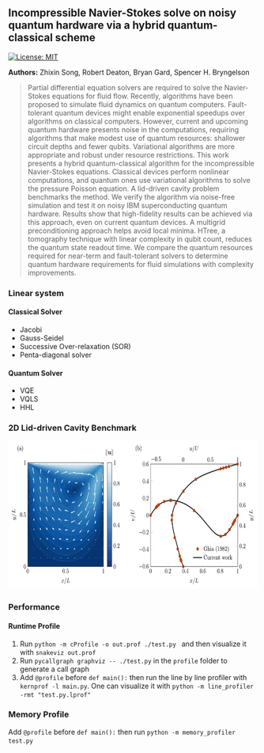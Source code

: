 ## Incompressible Navier-Stokes solve on noisy quantum hardware via a hybrid quantum-classical scheme

[![License: MIT](https://img.shields.io/badge/License-MIT-yellow.svg)](#license)

__Authors:__ Zhixin Song, Robert Deaton, Bryan Gard, Spencer H. Bryngelson

> Partial differential equation solvers are required to solve the Navier-Stokes equations for fluid flow. Recently, algorithms have been proposed to simulate fluid dynamics on quantum computers. Fault-tolerant quantum devices might enable exponential speedups over algorithms on classical computers. However, current and upcoming quantum hardware presents noise in the computations, requiring algorithms that make modest use of quantum resources: shallower circuit depths and fewer qubits. Variational algorithms are more appropriate and robust under resource restrictions. This work presents a hybrid quantum-classical algorithm for the incompressible Navier-Stokes equations. Classical devices perform nonlinear computations, and quantum ones use variational algorithms to solve the pressure Poisson equation. A lid-driven cavity problem benchmarks the method. We verify the algorithm via noise-free simulation and test it on noisy IBM superconducting quantum hardware. Results show that high-fidelity results can be achieved via this approach, even on current quantum devices. A multigrid preconditioning approach helps avoid local minima. HTree, a tomography technique with linear complexity in qubit count, reduces the quantum state readout time. We compare the quantum resources required for near-term and fault-tolerant solvers to determine quantum hardware requirements for fluid simulations with complexity improvements.


### Linear system

#### Classical Solver
- Jacobi
- Gauss-Seidel 
- Successive Over-relaxation (SOR)
- Penta-diagonal solver

#### Quantum Solver
- VQE
- VQLS
- HHL

### 2D Lid-driven Cavity Benchmark

<div align="center">
<img src="https://github.com/comp-physics/NISQ-Quantum-CFD/blob/master/Benchmark/benchmark-Re100.png" height="300px"> 
</div>


### Performance

#### Runtime Profile

1. Run `python -m cProfile -o out.prof ./test.py ` and then  visualize it with `snakeviz out.prof `
2. Run `pycallgraph graphviz -- ./test.py` in the `profile` folder to generate a call graph 
3. Add  `@profile` before `def main():` then run the line by line profiler with `kernprof -l main.py`. One can visualize it with `python -m line_profiler -rmt "test.py.lprof"` 


### Memory Profile

Add  `@profile` before `def main():` then run `python -m memory_profiler test.py`
